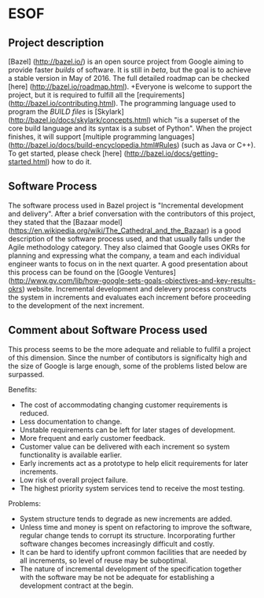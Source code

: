 # ESOF #


## Project description ##

[Bazel] (http://bazel.io/) is an open source project from Google aiming to provide faster _builds_ of software. It is still in _beta_, but the goal is to achieve a stable version in May of 2016. The full detailed roadmap can be checked [here] (http://bazel.io/roadmap.html).
+Everyone is welcome to support the project, but it is required to fulfill all the [requirements] (http://bazel.io/contributing.html). The programming language used to program the _BUILD files_ is [Skylark] (http://bazel.io/docs/skylark/concepts.html) which "is a superset of the core build language and its syntax is a subset of Python". When the project finishes, it will support [multiple programming languages] (http://bazel.io/docs/build-encyclopedia.html#Rules) (such as Java or C++). To get started, please check [here] (http://bazel.io/docs/getting-started.html) how to do it.

## Software Process ##

The software process used in Bazel project is "Incremental development and delivery". After a brief conversation with the contributors of this project, they stated that the [Bazaar model] (https://en.wikipedia.org/wiki/The_Cathedral_and_the_Bazaar) is a good description of the software process used, and that usually falls under the Agile methodology category. They also claimed that Google uses OKRs for planning and expressing what the company, a team and each individual engineer wants to focus on in the next quarter. A good presentation about this process can be found on the [Google Ventures] (http://www.gv.com/lib/how-google-sets-goals-objectives-and-key-results-okrs) website.
Incremental development and delevery process constructs the system in increments and evaluates each increment before proceeding to the development of the next increment.

## Comment about Software Process used ##

This process seems to be the more adequate and reliable to fullfil a project of this dimension. Since the number of contibutors is significalty high and the size of Google is large enough, some of the problems listed below are surpassed. 

Benefits:
* The cost of accommodating changing customer requirements is reduced.
* Less documentation to change.
* Unstable requirements can be left for later stages of development.
* More frequent and early customer feedback.
* Customer value can be delivered with each increment so system functionality is available earlier.
* Early increments act as a prototype to help elicit requirements for later increments.
* Low risk of overall project failure.
* The highest priority system services tend to receive the most testing.

Problems:
* System structure tends to degrade as new increments are added.
* Unless time and money is spent on refactoring to improve the software, regular change tends to corrupt its structure. Incorporating
further software changes becomes increasingly difficult and costly.
* It can be hard to identify upfront common facilities that are needed by all increments, so level of reuse may be suboptimal.
* The nature of incremental development of the specification together with the software may be not be adequate for establishing a development contract at the begin.